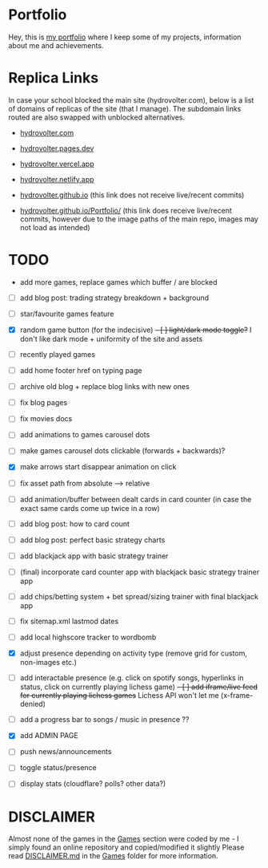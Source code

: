 # Portfolio
Hey, this is [my portfolio](https://hydrovolter.com/) where I keep some of my projects, information about me and achievements.

# Replica Links
In case your school blocked the main site (hydrovolter.com), below is a list of domains of replicas of the site (that I manage). The subdomain links routed are also swapped with unblocked alternatives.

- [hydrovolter.com](https://hydrovolter.com/)
- [hydrovolter.pages.dev](https://hydrovolter.pages.dev/)
- [hydrovolter.vercel.app](https://hydrovolter.vercel.app/)
- [hydrovolter.netlify.app](https://hydrovolter.netlify.app/)
- [hydrovolter.github.io](https://hydrovolter.github.io/) (this link does not receive live/recent commits)

- [hydrovolter.github.io/Portfolio/](https://hydrovolter.github.io/Portfolio) (this link does receive live/recent commits, however due to the image paths of the main repo, images may not load as intended) 

# TODO
- add more games, replace games which buffer / are blocked

- [ ] add blog post: trading strategy breakdown + background
- [ ] star/favourite games feature
- [x] random game button (for the indecisive)
~~- [ ] light/dark mode toggle?~~ I don't like dark mode + uniformity of the site and assets
- [ ] recently played games
- [ ] add home footer href on typing page
- [ ] archive old blog + replace blog links with new ones
- [ ] fix blog pages
- [ ] fix movies docs
- [ ] add animations to games carousel dots
- [ ] make games carousel dots clickable (forwards + backwards)?
- [x] make arrows start disappear animation on click
- [ ] fix asset path from absolute --> relative

- [ ] add animation/buffer between dealt cards in card counter (in case the exact same cards come up twice in a row)
- [ ] add blog post: how to card count
- [ ] add blog post: perfect basic strategy charts
- [ ] add blackjack app with basic strategy trainer
- [ ] (final) incorporate card counter app with blackjack basic strategy trainer app
- [ ] add chips/betting system + bet spread/sizing trainer with final blackjack app

- [ ] fix sitemap.xml lastmod dates

- [ ] add local highscore tracker to wordbomb

- [x] adjust presence depending on activity type (remove grid for custom, non-images etc.)
- [ ] add interactable presence (e.g. click on spotify songs, hyperlinks in status, click on currently playing lichess game)
~~- [ ] add iframe/live feed for currently playing lichess games~~ Lichess API won't let me (x-frame-denied)
- [ ] add a progress bar to songs / music in presence ??

- [x] add ADMIN PAGE
- [ ] push news/announcements
- [ ] toggle status/presence
- [ ] display stats (cloudflare? polls? other data?)

# DISCLAIMER
Almost none of the games in the [Games](/games/) section were coded by me - I simply found an online repository and copied/modified it slightly
Please read [DISCLAIMER.md](/games/DISCLAIMER.md) in the [Games](/games/) folder for more information.
